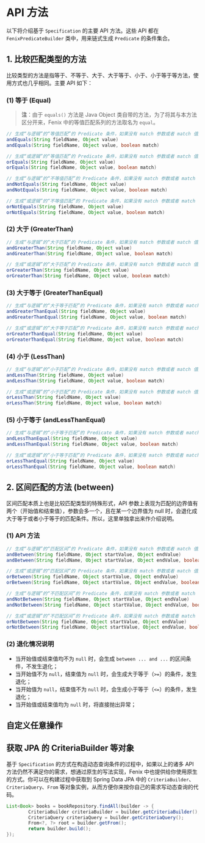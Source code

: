 # API 方法

以下将介绍基于 `Specification` 的主要 API 方法。这些 API 都在 `FenixPredicateBuilder` 类中，用来链式生成 `Predicate` 的条件集合。

## 1. 比较匹配类型的方法

比较类型的方法是指等于、不等于、大于、大于等于、小于、小于等于等方法，使用方式也几乎相同。主要 API 如下：

### (1) 等于 (Equal)

> **注**：由于 `equals()` 方法是 Java Object 类自带的方法，为了将其与本方法区分开来，Fenix 中的等值匹配系列的方法取名为 `equal`。

```java
// 生成“与逻辑”的“等值匹配”的 Predicate 条件，如果没有 match 参数或者 match 值为 true 则生成该条件，否则不生成.
andEquals(String fieldName, Object value)
andEquals(String fieldName, Object value, boolean match)

// 生成“或逻辑”的“等值匹配”的 Predicate 条件，如果没有 match 参数或者 match 值为 true 则生成该条件，否则不生成.
orEquals(String fieldName, Object value)
orEquals(String fieldName, Object value, boolean match)

// 生成“与逻辑”的“不等值匹配”的 Predicate 条件，如果没有 match 参数或者 match 值为 true 则生成该条件，否则不生成.
andNotEquals(String fieldName, Object value)
andNotEquals(String fieldName, Object value, boolean match)

// 生成“或逻辑”的“不等值匹配”的 Predicate 条件，如果没有 match 参数或者 match 值为 true 则生成该条件，否则不生成.
orNotEquals(String fieldName, Object value)
orNotEquals(String fieldName, Object value, boolean match)
```

### (2) 大于 (GreaterThan)

```java
// 生成“与逻辑”的“大于匹配”的 Predicate 条件，如果没有 match 参数或者 match 值为 true 则生成该条件，否则不生成.
andGreaterThan(String fieldName, Object value)
andGreaterThan(String fieldName, Object value, boolean match)

// 生成“或逻辑”的“大于匹配”的 Predicate 条件，如果没有 match 参数或者 match 值为 true 则生成该条件，否则不生成.
orGreaterThan(String fieldName, Object value)
orGreaterThan(String fieldName, Object value, boolean match)
```

### (3) 大于等于 (GreaterThanEqual)

```java
// 生成“与逻辑”的“大于等于匹配”的 Predicate 条件，如果没有 match 参数或者 match 值为 true 则生成该条件，否则不生成.
andGreaterThanEqual(String fieldName, Object value)
andGreaterThanEqual(String fieldName, Object value, boolean match)

// 生成“或逻辑”的“大于等于匹配”的 Predicate 条件，如果没有 match 参数或者 match 值为 true 则生成该条件，否则不生成.
orGreaterThanEqual(String fieldName, Object value)
orGreaterThanEqual(String fieldName, Object value, boolean match)
```

### (4) 小于 (LessThan)

```java
// 生成“与逻辑”的“小于匹配”的 Predicate 条件，如果没有 match 参数或者 match 值为 true 则生成该条件，否则不生成.
andLessThan(String fieldName, Object value)
andLessThan(String fieldName, Object value, boolean match)

// 生成“或逻辑”的“小于匹配”的 Predicate 条件，如果没有 match 参数或者 match 值为 true 则生成该条件，否则不生成.
orLessThan(String fieldName, Object value)
orLessThan(String fieldName, Object value, boolean match)
```

### (5) 小于等于 (andLessThanEqual)

```java
// 生成“与逻辑”的“小于等于匹配”的 Predicate 条件，如果没有 match 参数或者 match 值为 true 则生成该条件，否则不生成.
andLessThanEqual(String fieldName, Object value)
andLessThanEqual(String fieldName, Object value, boolean match)

// 生成“或逻辑”的“小于等于匹配”的 Predicate 条件，如果没有 match 参数或者 match 值为 true 则生成该条件，否则不生成.
orLessThanEqual(String fieldName, Object value)
orLessThanEqual(String fieldName, Object value, boolean match)
```

## 2. 区间匹配的方法 (between)

区间匹配本质上也是比较匹配类型的特殊形式，API 参数上表现为匹配的边界值有两个（开始值和结束值），参数会多一个，且在某一个边界值为 null 时，会退化成大于等于或者小于等于的匹配条件。所以，这里单独拿出来作介绍说明。

### (1) API 方法

```java
// 生成“与逻辑”的“匹配区间”的 Predicate 条件，如果没有 match 参数或者 match 值为 true 则生成该条件，否则不生成.
andBetween(String fieldName, Object startValue, Object endValue)
andBetween(String fieldName, Object startValue, Object endValue, boolean match)

// 生成“或逻辑”的“匹配区间”的 Predicate 条件，如果没有 match 参数或者 match 值为 true 则生成该条件，否则不生成.
orBetween(String fieldName, Object startValue, Object endValue)
orBetween(String fieldName, Object startValue, Object endValue, boolean match)

// 生成“与逻辑”的“不匹配区间”的 Predicate 条件，如果没有 match 参数或者 match 值为 true 则生成该条件，否则不生成.
andNotBetween(String fieldName, Object startValue, Object endValue)
andNotBetween(String fieldName, Object startValue, Object endValue, boolean match)

// 生成“或逻辑”的“不匹配区间”的 Predicate 条件，如果没有 match 参数或者 match 值为 true 则生成该条件，否则不生成.
orNotBetween(String fieldName, Object startValue, Object endValue)
orNotBetween(String fieldName, Object startValue, Object endValue, boolean match)
```

### (2) 退化情况说明

- 当开始值或结束值均不为 `null` 时，会生成 `between ... and ...` 的区间条件，不发生退化；
- 当开始值不为 `null`，结束值为 `null` 时，会生成大于等于（`>=`）的条件，发生退化；
- 当开始值为 `null`，结束值不为 `null` 时，会生成小于等于（`<=`）的条件，发生退化；
- 当开始值或结束值均为 `null` 时，将直接抛出异常；

## 自定义任意操作

## 获取 JPA 的 CriteriaBuilder 等对象

基于 `Specification` 的方式在构造动态查询条件的过程中，如果以上的诸多 API 方法仍然不满足你的需求，想通过原生的写法实现，Fenix 中也提供给你使用原生的方式。你可以在构建过程中获取到 Spring Data JPA 中的 `CriteriaBuilder`、`CriteriaQuery`、`From` 等对象实例，从而方便你来按你自己的需求写动态查询的代码。

```java
List<Book> books = bookRepository.findAll(builder -> {
        CriteriaBuilder criteriaBuilder = builder.getCriteriaBuilder();
        CriteriaQuery criteriaQuery = builder.getCriteriaQuery();
        From<?, ?> root = builder.getFrom();
        return builder.build();
});
```